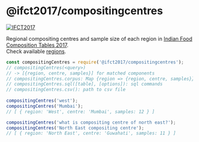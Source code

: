 # @ifct2017/compositingcentres

[![IFCT2017](http://ninindia.org/images/ifct_2017.png)](https://www.npmjs.com/package/ifct2017)

Regional compositing centres and sample size of each region in [Indian Food Composition Tables 2017].<br>
Check available [regions].

```javascript
const compositingCentres = require('@ifct2017/compositingcentres');
// compositingCentres(<query>)
// -> [{region, centre, samples}] for matched components
// compositingCentres.corpus: Map {region => {region, centre, samples}}
// compositingCentres.sql([table], [options]): sql commands
// compositingCentres.csv(): path to csv file
 
compositingCentres('west');
compositingCentres('Mumbai');
// [ { region: 'West', centre: 'Mumbai', samples: 12 } ]

compositingCentres('what is compositing centre of north east?');
compositingCentres('North East compositing centre');
// [ { region: 'North East', centre: 'Guwahati', samples: 11 } ]
```


[Indian Food Composition Tables 2017]: http://ifct2017.com/
[regions]: https://github.com/ifct2017/compositingcentres/blob/master/index.csv

